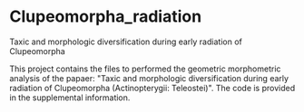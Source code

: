 # Clupeomorpha_radiation
Taxic and morphologic diversification during early radiation of Clupeomorpha 

This project contains the files to performed the geometric morphometric analysis of the papaer: "Taxic and morphologic diversification during early radiation of Clupeomorpha (Actinopterygii: Teleostei)". The code is provided in the supplemental information.

